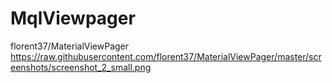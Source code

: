 # MqlViewpager
florent37/MaterialViewPager
https://raw.githubusercontent.com/florent37/MaterialViewPager/master/screenshots/screenshot_2_small.png
